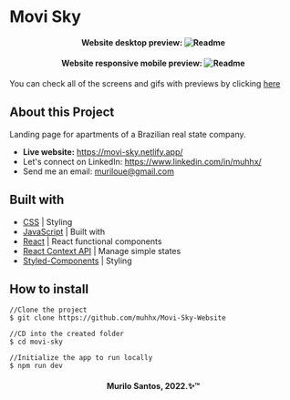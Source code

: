 <h1>Movi Sky</h1>

<h4 align="center">
  <span>Website desktop preview:</span>
  <img alt="Readme" title="Readme" src="./github/PREVIEW_NAVIGATION.gif" />
</h4>
<h4 align="center">
  <span>Website responsive mobile preview:</span>
  <img alt="Readme" title="Readme" src="./github/PREVIEW_RESPONSIVE_MOBILE.gif" />
</h4>

You can check all of the screens and gifs with previews by clicking [here](https://github.com/muhhx/Movi-Sky-Website/tree/master/github)

## About this Project
Landing page for apartments of a Brazilian real state company.

- **Live website:** <https://movi-sky.netlify.app/>
- Let's connect on LinkedIn: <https://www.linkedin.com/in/muhhx/>
- Send me an email: muriloue@gmail.com

## Built with
- [CSS](https://developer.mozilla.org/en-US/docs/Web/CSS) | Styling
- [JavaScript](https://developer.mozilla.org/en-US/docs/Web/JavaScript) | Built with
- [React](https://reactjs.org/docs/getting-started.html) | React functional components
- [React Context API](https://reactjs.org/docs/context.html) | Manage simple states
- [Styled-Components](https://styled-components.com/) | Styling


## How to install

```
//Clone the project
$ git clone https://github.com/muhhx/Movi-Sky-Website

//CD into the created folder
$ cd movi-sky

//Initialize the app to run locally
$ npm run dev
```

<h4 align="center">Murilo Santos, 2022.✨™</h4>